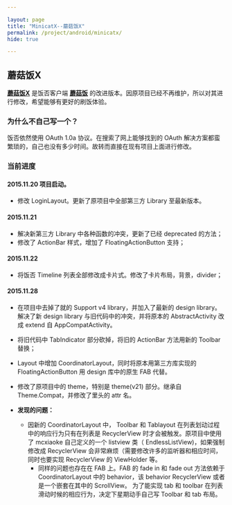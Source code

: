 ```yaml
---

layout: page
title: "MinicatX--蘑菇饭X"
permalink: /project/android/minicatx/
hide: true

---
```


## 蘑菇饭X

**[蘑菇饭X](https://github.com/Anthonyeef/minicatx)** 是饭否客户端 **[蘑菇饭](https://github.com/mcxiaoke/minicat)** 的改进版本。因原项目已经不再维护，所以对其进行修改，希望能够有更好的刷饭体验。

### 为什么不自己写一个？
饭否依然使用 OAuth 1.0a 协议。在搜索了网上能够找到的 OAuth 解决方案都蛮繁琐的，自己也没有多少时间。故转而直接在现有项目上面进行修改。

### 当前进度

#### 2015.11.20 项目启动。
- 修改 LoginLayout。更新了原项目中全部第三方 Library 至最新版本。

#### 2015.11.21
  - 解决新第三方 Library 中各种函数的冲突，更新了已经 deprecated 的方法；
  - 修改了 ActionBar 样式，增加了 FloatingActionButton 支持；

#### 2015.11.22
  - 将饭否 Timeline 列表全部修改成卡片式。修改了卡片布局，背景，divider；

#### 2015.11.28

  - 在项目中去掉了就的 Support v4 library，并加入了最新的 design library。解决了新 design library 与旧代码中的冲突，并将原本的 AbstractActivity 改成 extend 自  AppCompatActivity。

  - 将旧代码中 TabIndicator 部分砍掉，将旧的 ActionBar 方法用新的 Toolbar 替换；
  - Layout 中增加 CoordinatorLayout，同时将原本用第三方库实现的 FloatingActionButton 用 design 库中的原生 FAB 代替。
  - 修改了原项目中的 theme，特别是 theme(v21) 部分。继承自 Theme.Compat，并修改了里头的 attr 名。
  - **发现的问题：**
      - 因新的 CoordinatorLayout 中， Toolbar 和 Tablayout 在列表划动过程中的响应行为只有在列表是 RecyclerView 时才会被触发。原项目中使用了 mcxiaoke 自己定义的一个 listview 类（ EndlessListView)，如果强制修改成 RecyclerView 会非常麻烦（需要修改许多的监听器和相应时间，同时也要实现 RecyclerView 的 ViewHolder 等。
        - 同样的问题也存在在 FAB 上。FAB 的 fade in 和 fade out 方法依赖于  CoordinatorLayout 中的 behavior，该 behavior RecyclerView 或者是一个嵌套在其中的 ScrollView。
        为了能实现 tab 和 toolbar 在列表滑动时候的相应行为，决定下星期动手自己写 Toolbar 和 tab 布局。
